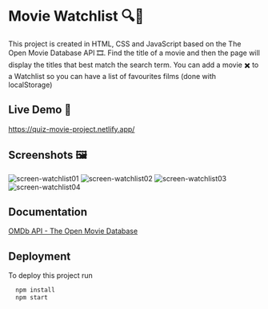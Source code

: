 
# Movie Watchlist 🔍🎥 

This project is created in HTML, CSS and JavaScript based on the The Open Movie Database API 🎞️. Find the title of a movie and then the page will display the titles that best match the search term. You can add a movie ✖️ to a Watchlist so you can have a list of favourites films (done with localStorage)

## Live Demo 📱

https://quiz-movie-project.netlify.app/

## Screenshots 🖼️

![screen-watchlist01](https://user-images.githubusercontent.com/121981717/220727486-b21884be-82c2-4406-9552-6dec67e75477.png)
![screen-watchlist02](https://user-images.githubusercontent.com/121981717/220727503-88711026-c3d9-4f12-9eb6-238bc459af53.png)
![screen-watchlist03](https://user-images.githubusercontent.com/121981717/220727512-79dc75a8-bf9e-4aca-b315-d809c72e7c59.png)
![screen-watchlist04](https://user-images.githubusercontent.com/121981717/220727522-25ca3ec4-de77-4da6-b913-d8339288bb9f.png)

## Documentation

[OMDb API - The Open Movie Database](https://www.omdbapi.com/)

## Deployment

To deploy this project run

```bash
  npm install
  npm start
```

